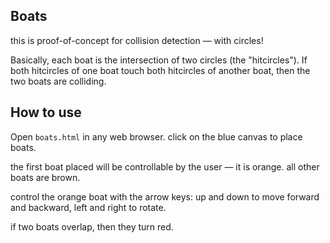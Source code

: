## Boats

this is proof-of-concept for collision detection &mdash; with circles!

Basically, each boat is the intersection of two circles (the "hitcircles"). If both hitcircles of one boat touch both hitcircles of another boat, then the two boats are colliding.

## How to use

Open `boats.html` in any web browser. click on the blue canvas to place boats.

the first boat placed will be controllable by the user &mdash; it is orange. all other boats are brown.

control the orange boat with the arrow keys: up and down to move forward and backward, left and right to rotate.

if two boats overlap, then they turn red.

